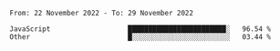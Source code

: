 <!--START_SECTION:waka-->

```text
From: 22 November 2022 - To: 29 November 2022

JavaScript                   ████████████████████████░   96.54 %
Other                        █░░░░░░░░░░░░░░░░░░░░░░░░   03.44 %
```

<!--END_SECTION:waka-->
